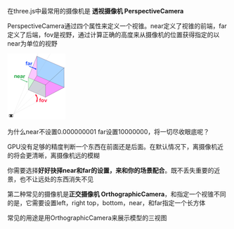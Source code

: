 在three.js中最常用的摄像机是 **透视摄像机 PerspectiveCamera**

PerspectiveCamera通过四个属性来定义一个视锥。near定义了视锥的前端，far定义了后端，fov是视野，通过计算正确的高度来从摄像机的位置获得指定的以near为单位的视野

![alt text](image.png)

为什么near不设置0.000000001 far设置10000000，将一切尽收眼底呢？

GPU没有足够的精度判断一个东西在前面还是后面。在默认情况下，离摄像机近的将会更清晰，离摄像机远的模糊

你需要选择**好好抉择near和far的设置，来和你的场景配合**。既不丢失重要的近景，也不让远处的东西消失不见


第二种常见的摄像机是**正交摄像机 OrthographicCamera**，和指定一个视锥不同的是，它需要设置left，right top，bottom，near，和far指定一个长方体

常见的用途是用OrthographicCamera来展示模型的三视图